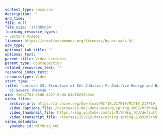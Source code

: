 ```yaml
---
content_type: resource
description: ''
end_time: ''
file: null
file_size: '173885634'
learning_resource_types:
- Lecture Videos
license: https://creativecommons.org/licenses/by-nc-sa/4.0/
ocw_type: ''
optional_tab_title: ''
optional_text: ''
parent_title: Video Lectures
parent_type: CourseSection
related_resources_text: ''
resource_index_text: ''
resourcetype: Video
start_time: ''
title: "Lecture 25: Structure of Set Addition V: Additive Energy and Balog-Szemer\xE9\
  di-Gowers Theorem "
uid: fe6a77d1-b5d6-422f-8cdd-81ef0232c3ce
video_files:
  archive_url: https://archive.org/download/MIT18.217F19/MIT18_217F19_lec25_300k.mp4
  video_captions_file: /courses/15-062-data-mining-spring-2003/MlYhHsq_tOU_captions.vtt
  video_thumbnail_file: https://img.youtube.com/vi/MlYhHsq_tOU/default.jpg
  video_transcript_file: /courses/15-062-data-mining-spring-2003/MlYhHsq_tOU_transcript.pdf
video_metadata:
  youtube_id: MlYhHsq_tOU
---
```

